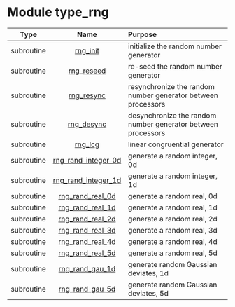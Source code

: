 # Module type_rng

| Type | Name | Purpose |
| :--: | :--: | :---------- |
| subroutine | [rng_init](https://github.com/JCSDA/saber/tree/develop/src/saber/util/type_rng.F90#L50) | initialize the random number generator |
| subroutine | [rng_reseed](https://github.com/JCSDA/saber/tree/develop/src/saber/util/type_rng.F90#L92) | re-seed the random number generator |
| subroutine | [rng_resync](https://github.com/JCSDA/saber/tree/develop/src/saber/util/type_rng.F90#L118) | resynchronize the random number generator between processors |
| subroutine | [rng_desync](https://github.com/JCSDA/saber/tree/develop/src/saber/util/type_rng.F90#L138) | desynchronize the random number generator between processors |
| subroutine | [rng_lcg](https://github.com/JCSDA/saber/tree/develop/src/saber/util/type_rng.F90#L158) | linear congruential generator |
| subroutine | [rng_rand_integer_0d](https://github.com/JCSDA/saber/tree/develop/src/saber/util/type_rng.F90#L178) | generate a random integer, 0d |
| subroutine | [rng_rand_integer_1d](https://github.com/JCSDA/saber/tree/develop/src/saber/util/type_rng.F90#L206) | generate a random integer, 1d |
| subroutine | [rng_rand_real_0d](https://github.com/JCSDA/saber/tree/develop/src/saber/util/type_rng.F90#L229) | generate a random real, 0d |
| subroutine | [rng_rand_real_1d](https://github.com/JCSDA/saber/tree/develop/src/saber/util/type_rng.F90#L257) | generate a random real, 1d |
| subroutine | [rng_rand_real_2d](https://github.com/JCSDA/saber/tree/develop/src/saber/util/type_rng.F90#L280) | generate a random real, 2d |
| subroutine | [rng_rand_real_3d](https://github.com/JCSDA/saber/tree/develop/src/saber/util/type_rng.F90#L305) | generate a random real, 3d |
| subroutine | [rng_rand_real_4d](https://github.com/JCSDA/saber/tree/develop/src/saber/util/type_rng.F90#L332) | generate a random real, 4d |
| subroutine | [rng_rand_real_5d](https://github.com/JCSDA/saber/tree/develop/src/saber/util/type_rng.F90#L361) | generate a random real, 5d |
| subroutine | [rng_rand_gau_1d](https://github.com/JCSDA/saber/tree/develop/src/saber/util/type_rng.F90#L392) | generate random Gaussian deviates, 1d |
| subroutine | [rng_rand_gau_5d](https://github.com/JCSDA/saber/tree/develop/src/saber/util/type_rng.F90#L433) | generate random Gaussian deviates, 5d |
